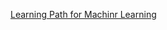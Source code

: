 [Learning Path for Machinr Learning](https://www.analyticsvidhya.com/learning-path-learn-machine-learning/)
